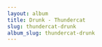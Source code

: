 ```yaml
---
layout: album
title: Drunk - Thundercat
slug: thundercat-drunk
album_slug: thundercat-drunk
---
```

